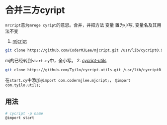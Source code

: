 # 合并三方cyript
`mrcript`意为`mrege cyript`的意思。合并，并把方法 变量 置为小写, 变量名及其用法不变 
1. [mjcript](https://github.com/CoderMJLee/mjcript)
```sh
git clone https://github.com/CoderMJLee/mjcript.git /usr/lib/cycript0.9/com/codermjlee
```
mj的已经转到`start.cy`中，全小写。
2. [cycript-utils](https://github.com/Tyilo/cycript-utils)
```sh
git clone https://github.com/Tyilo/cycript-utils.git /usr/lib/cycript0.9/com/tyilo
```



在`start.cy`中添加`@import com.codermjlee.mjcript;`， `@import com.tyilo.utils;`


## 用法
```sh
# cycript -p name
@import start
```
